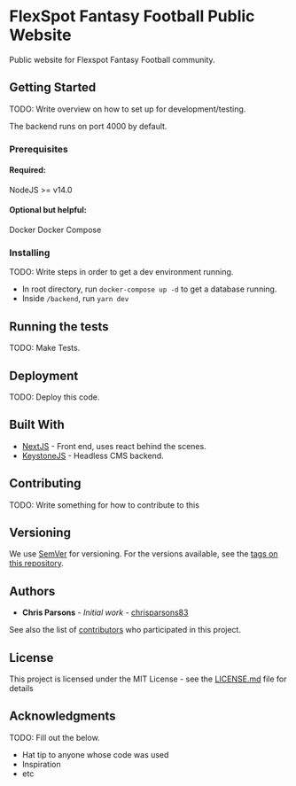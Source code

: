 # FlexSpot Fantasy Football Public Website

Public website for Flexspot Fantasy Football community.

## Getting Started

TODO: Write overview on how to set up for development/testing.

The backend runs on port 4000 by default.

### Prerequisites

#### **Required:**

NodeJS >= v14.0

#### **Optional but helpful:**

Docker
Docker Compose

### Installing

TODO: Write steps in order to get a dev environment running.

- In root directory, run `docker-compose up -d` to get a database running.
- Inside `/backend`, run `yarn dev`

## Running the tests

TODO: Make Tests.

## Deployment

TODO: Deploy this code.

## Built With

- [NextJS](https://nextjs.org/) - Front end, uses react behind the scenes.
- [KeystoneJS](https://www.keystonejs.com/) - Headless CMS backend.

## Contributing

TODO: Write something for how to contribute to this

## Versioning

We use [SemVer](http://semver.org/) for versioning. For the versions available, see the [tags on this repository](https://github.com/your/project/tags).

## Authors

- **Chris Parsons** - _Initial work_ - [chrisparsons83](https://github.com/chrisparsons83)

See also the list of [contributors](https://github.com/chrisparsons83/flexspotffwebsite/contributors) who participated in this project.

## License

This project is licensed under the MIT License - see the [LICENSE.md](LICENSE.md) file for details

## Acknowledgments

TODO: Fill out the below.

- Hat tip to anyone whose code was used
- Inspiration
- etc

